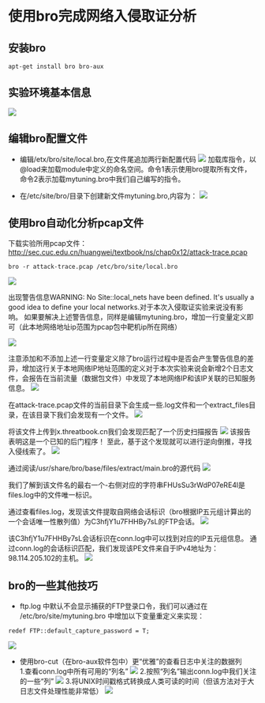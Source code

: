 # 使用bro完成网络入侵取证分析
## 安装bro
```
apt-get install bro bro-aux
```

## 实验环境基本信息
![](images/实验环境.png)

## 编辑bro配置文件
* 编辑/etx/bro/site/local.bro,在文件尾追加两行新配置代码
![](images/local_bro.png)
加载库指令，以@load来加载module中定义的命名空间。命令1表示使用bro提取所有文件，命令2表示加载mytuning.bro中我们自己编写的指令。

* 在/etc/site/bro/目录下创建新文件mytuning.bro,内容为：
![](images/mytuning_bro.png)

## 使用bro自动化分析pcap文件
下载实验所用pcap文件：
http://sec.cuc.edu.cn/huangwei/textbook/ns/chap0x12/attack-trace.pcap

```
bro -r attack-trace.pcap /etc/bro/site/local.bro
```
![](images/warning.png)

出现警告信息WARNING: No Site::local_nets have been defined. It's usually a good idea to define your local networks.对于本次入侵取证实验来说没有影响。
如果要解决上述警告信息，同样是编辑mytuning.bro，增加一行变量定义即可（此本地网络地址ip范围为pcap包中靶机ip所在网络）

![](images/edit_mytuning.png)

注意添加和不添加上述一行变量定义除了bro运行过程中是否会产生警告信息的差异，增加这行关于本地网络IP地址范围的定义对于本次实验来说会新增2个日志文件，会报告在当前流量（数据包文件）中发现了本地网络IP和该IP关联的已知服务信息。
![](images/1.png)

在attack-trace.pcap文件的当前目录下会生成一些.log文件和一个extract_files目录，在该目录下我们会发现有一个文件。
![](images/Afile.png)

将该文件上传到x.threatbook.cn我们会发现匹配了一个历史扫描报告
![](images/threatbook.png)
该报告表明这是一个已知的后门程序！
至此，基于这个发现就可以进行逆向倒推，寻找入侵线索了。
![](images/xthreatbook.png)

通过阅读/usr/share/bro/base/files/extract/main.bro的源代码
![](images/main_bro.png)

我们了解到该文件名的最右一个-右侧对应的字符串FHUsSu3rWdP07eRE4l是files.log中的文件唯一标识。

通过查看files.log，发现该文件提取自网络会话标识（bro根据IP五元组计算出的一个会话唯一性散列值）为C3hfjY1u7FHHBy7sL的FTP会话。
![](images/files_log.png)

该C3hfjY1u7FHHBy7sL会话标识在conn.log中可以找到对应的IP五元组信息。
通过conn.log的会话标识匹配，我们发现该PE文件来自于IPv4地址为：98.114.205.102的主机。
![](images/conn_log.png)

## bro的一些其他技巧
* ftp.log 中默认不会显示捕获的FTP登录口令，我们可以通过在 /etc/bro/site/mytuning.bro 中增加以下变量重定义来实现：
```
redef FTP::default_capture_password = T;
```
![](images/hidden.png)

* 使用bro-cut（在bro-aux软件包中）更“优雅”的查看日志中关注的数据列  
1.查看conn.log中所有可用的“列名”
![](images/grep.png)
2.按照“列名”输出conn.log中我们关注的一些“列”
![](images/bro_cut.png)
3.将UNIX时间戳格式转换成人类可读的时间（但该方法对于大日志文件处理性能非常低）
![](images/time.png)
